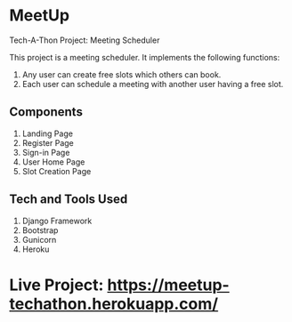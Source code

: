 # MeetUp
Tech-A-Thon Project: Meeting Scheduler

This project is a meeting scheduler. It implements the following functions:
1. Any user can create free slots which others can book.
2. Each user can schedule a meeting with another user having a free slot.

## Components
1. Landing Page
2. Register Page
3. Sign-in Page
4. User Home Page
5. Slot Creation Page

## Tech and Tools Used
1. Django Framework
2. Bootstrap
3. Gunicorn
4. Heroku

# Live Project: https://meetup-techathon.herokuapp.com/
